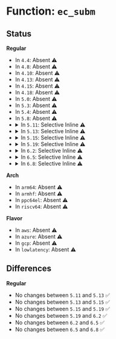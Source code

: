 # Function: <code>ec_subm</code>

## Status
<b>Regular</b>
<ul>
<li>
In <code>4.4</code>: Absent ⚠️
</li>
<li>
In <code>4.8</code>: Absent ⚠️
</li>
<li>
In <code>4.10</code>: Absent ⚠️
</li>
<li>
In <code>4.13</code>: Absent ⚠️
</li>
<li>
In <code>4.15</code>: Absent ⚠️
</li>
<li>
In <code>4.18</code>: Absent ⚠️
</li>
<li>
In <code>5.0</code>: Absent ⚠️
</li>
<li>
In <code>5.3</code>: Absent ⚠️
</li>
<li>
In <code>5.4</code>: Absent ⚠️
</li>
<li>
In <code>5.8</code>: Absent ⚠️
</li>
<li>
<details>
<summary>In <code>5.11</code>: Selective Inline ⚠️</summary>

```c
void ec_subm(MPI w, MPI u, MPI v, struct mpi_ec_ctx *ec);
```

**Collision:** Unique Static

**Inline:** Selective

**Transformation:** False

**Instances:**

```
In lib/mpi/ec.c (ffffffff81601338)
Location: lib/mpi/ec.c:128
Inline: True
Inline callers:
  - lib/mpi/ec.c:mpi_ec_curve_point
  - lib/mpi/ec.c:mpi_ec_mul_point
  - lib/mpi/ec.c:add_points_weierstrass
  - lib/mpi/ec.c:add_points_weierstrass
  - lib/mpi/ec.c:add_points_weierstrass
  - lib/mpi/ec.c:add_points_weierstrass
  - lib/mpi/ec.c:add_points_weierstrass
  - lib/mpi/ec.c:dup_point_weierstrass
  - lib/mpi/ec.c:dup_point_weierstrass
  - lib/mpi/ec.c:dup_point_weierstrass
  - lib/mpi/ec.c:dup_point_weierstrass
```
**Symbols:**

```
ffffffff815fe120-ffffffff815fe15a: ec_subm (STB_LOCAL)
```
</details>
</li>
<li>
<details>
<summary>In <code>5.13</code>: Selective Inline ⚠️</summary>

```c
void ec_subm(MPI w, MPI u, MPI v, struct mpi_ec_ctx *ec);
```

**Collision:** Unique Static

**Inline:** Selective

**Transformation:** False

**Instances:**

```
In lib/mpi/ec.c (ffffffff815e40c8)
Location: lib/mpi/ec.c:128
Inline: True
Inline callers:
  - lib/mpi/ec.c:mpi_ec_curve_point
  - lib/mpi/ec.c:mpi_ec_mul_point
  - lib/mpi/ec.c:add_points_weierstrass
  - lib/mpi/ec.c:add_points_weierstrass
  - lib/mpi/ec.c:add_points_weierstrass
  - lib/mpi/ec.c:add_points_weierstrass
  - lib/mpi/ec.c:add_points_weierstrass
  - lib/mpi/ec.c:dup_point_weierstrass
  - lib/mpi/ec.c:dup_point_weierstrass
  - lib/mpi/ec.c:dup_point_weierstrass
  - lib/mpi/ec.c:dup_point_weierstrass
```
**Symbols:**

```
ffffffff815e0e90-ffffffff815e0eca: ec_subm (STB_LOCAL)
```
</details>
</li>
<li>
<details>
<summary>In <code>5.15</code>: Selective Inline ⚠️</summary>

```c
void ec_subm(MPI w, MPI u, MPI v, struct mpi_ec_ctx *ec);
```

**Collision:** Unique Static

**Inline:** Selective

**Transformation:** False

**Instances:**

```
In lib/mpi/ec.c (ffffffff816502f8)
Location: lib/mpi/ec.c:128
Inline: True
Inline callers:
  - lib/mpi/ec.c:mpi_ec_curve_point
  - lib/mpi/ec.c:mpi_ec_mul_point
  - lib/mpi/ec.c:add_points_weierstrass
  - lib/mpi/ec.c:add_points_weierstrass
  - lib/mpi/ec.c:add_points_weierstrass
  - lib/mpi/ec.c:add_points_weierstrass
  - lib/mpi/ec.c:add_points_weierstrass
  - lib/mpi/ec.c:dup_point_weierstrass
  - lib/mpi/ec.c:dup_point_weierstrass
  - lib/mpi/ec.c:dup_point_weierstrass
  - lib/mpi/ec.c:dup_point_weierstrass
```
**Symbols:**

```
ffffffff8164cc40-ffffffff8164cc7a: ec_subm (STB_LOCAL)
```
</details>
</li>
<li>
<details>
<summary>In <code>5.19</code>: Selective Inline ⚠️</summary>

```c
void ec_subm(MPI w, MPI u, MPI v, struct mpi_ec_ctx *ec);
```

**Collision:** Unique Static

**Inline:** Selective

**Transformation:** False

**Instances:**

```
In lib/mpi/ec.c (ffffffff81767264)
Location: lib/mpi/ec.c:128
Inline: True
Inline callers:
  - lib/mpi/ec.c:mpi_ec_curve_point
  - lib/mpi/ec.c:mpi_ec_mul_point
  - lib/mpi/ec.c:add_points_weierstrass
  - lib/mpi/ec.c:add_points_weierstrass
  - lib/mpi/ec.c:add_points_weierstrass
  - lib/mpi/ec.c:add_points_weierstrass
  - lib/mpi/ec.c:add_points_weierstrass
  - lib/mpi/ec.c:dup_point_weierstrass
  - lib/mpi/ec.c:dup_point_weierstrass
  - lib/mpi/ec.c:dup_point_weierstrass
  - lib/mpi/ec.c:dup_point_weierstrass
```
**Symbols:**

```
ffffffff817638a0-ffffffff817638e8: ec_subm (STB_LOCAL)
```
</details>
</li>
<li>
<details>
<summary>In <code>6.2</code>: Selective Inline ⚠️</summary>

```c
void ec_subm(MPI w, MPI u, MPI v, struct mpi_ec_ctx *ec);
```

**Collision:** Unique Static

**Inline:** Selective

**Transformation:** False

**Instances:**

```
In lib/mpi/ec.c (ffffffff81896534)
Location: lib/mpi/ec.c:128
Inline: True
Inline callers:
  - lib/mpi/ec.c:mpi_ec_curve_point
  - lib/mpi/ec.c:mpi_ec_mul_point
  - lib/mpi/ec.c:add_points_weierstrass
  - lib/mpi/ec.c:add_points_weierstrass
  - lib/mpi/ec.c:add_points_weierstrass
  - lib/mpi/ec.c:add_points_weierstrass
  - lib/mpi/ec.c:add_points_weierstrass
  - lib/mpi/ec.c:dup_point_weierstrass
  - lib/mpi/ec.c:dup_point_weierstrass
  - lib/mpi/ec.c:dup_point_weierstrass
  - lib/mpi/ec.c:dup_point_weierstrass
```
**Symbols:**

```
ffffffff81892840-ffffffff81892888: ec_subm (STB_LOCAL)
```
</details>
</li>
<li>
<details>
<summary>In <code>6.5</code>: Selective Inline ⚠️</summary>

```c
void ec_subm(MPI w, MPI u, MPI v, struct mpi_ec_ctx *ec);
```

**Collision:** Unique Static

**Inline:** Selective

**Transformation:** False

**Instances:**

```
In lib/mpi/ec.c (ffffffff818d89d4)
Location: lib/mpi/ec.c:128
Inline: True
Inline callers:
  - lib/mpi/ec.c:mpi_ec_curve_point
  - lib/mpi/ec.c:mpi_ec_mul_point
  - lib/mpi/ec.c:add_points_weierstrass
  - lib/mpi/ec.c:add_points_weierstrass
  - lib/mpi/ec.c:add_points_weierstrass
  - lib/mpi/ec.c:add_points_weierstrass
  - lib/mpi/ec.c:add_points_weierstrass
  - lib/mpi/ec.c:dup_point_weierstrass
  - lib/mpi/ec.c:dup_point_weierstrass
  - lib/mpi/ec.c:dup_point_weierstrass
  - lib/mpi/ec.c:dup_point_weierstrass
```
**Symbols:**

```
ffffffff818d4cc0-ffffffff818d4d08: ec_subm (STB_LOCAL)
```
</details>
</li>
<li>
<details>
<summary>In <code>6.8</code>: Selective Inline ⚠️</summary>

```c
void ec_subm(MPI w, MPI u, MPI v, struct mpi_ec_ctx *ec);
```

**Collision:** Unique Static

**Inline:** Selective

**Transformation:** False

**Instances:**

```
In lib/crypto/mpi/ec.c (ffffffff8186f534)
Location: lib/crypto/mpi/ec.c:128
Inline: True
Inline callers:
  - lib/crypto/mpi/ec.c:mpi_ec_curve_point
  - lib/crypto/mpi/ec.c:mpi_ec_mul_point
  - lib/crypto/mpi/ec.c:add_points_weierstrass
  - lib/crypto/mpi/ec.c:add_points_weierstrass
  - lib/crypto/mpi/ec.c:add_points_weierstrass
  - lib/crypto/mpi/ec.c:add_points_weierstrass
  - lib/crypto/mpi/ec.c:add_points_weierstrass
  - lib/crypto/mpi/ec.c:dup_point_weierstrass
  - lib/crypto/mpi/ec.c:dup_point_weierstrass
  - lib/crypto/mpi/ec.c:dup_point_weierstrass
  - lib/crypto/mpi/ec.c:dup_point_weierstrass
```
**Symbols:**

```
ffffffff8186b7e0-ffffffff8186b828: ec_subm (STB_LOCAL)
```
</details>
</li>
</ul>
<b>Arch</b>
<ul>
<li>
In <code>arm64</code>: Absent ⚠️
</li>
<li>
In <code>armhf</code>: Absent ⚠️
</li>
<li>
In <code>ppc64el</code>: Absent ⚠️
</li>
<li>
In <code>riscv64</code>: Absent ⚠️
</li>
</ul>
<b>Flavor</b>
<ul>
<li>
In <code>aws</code>: Absent ⚠️
</li>
<li>
In <code>azure</code>: Absent ⚠️
</li>
<li>
In <code>gcp</code>: Absent ⚠️
</li>
<li>
In <code>lowlatency</code>: Absent ⚠️
</li>
</ul>

## Differences
<b>Regular</b>
<ul>
<li>
No changes between <code>5.11</code> and <code>5.13</code> ✅
</li>
<li>
No changes between <code>5.13</code> and <code>5.15</code> ✅
</li>
<li>
No changes between <code>5.15</code> and <code>5.19</code> ✅
</li>
<li>
No changes between <code>5.19</code> and <code>6.2</code> ✅
</li>
<li>
No changes between <code>6.2</code> and <code>6.5</code> ✅
</li>
<li>
No changes between <code>6.5</code> and <code>6.8</code> ✅
</li>
</ul>
